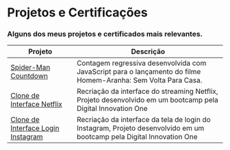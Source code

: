 # Projetos e Certificações
### Alguns dos meus projetos e certificados mais relevantes.
| Projeto |  Descrição  |
| ------------------- | ------------------- |
|  <a href="https://arthydev.github.io/Spider-Man-Countdown/" target="_blank">Spider-Man Countdown<a> |  Contagem regressiva desenvolvida com JavaScript para o lançamento do filme Homem-Aranha: Sem Volta Para Casa. |
|  <a href="https://arthydev.github.io/DIO-Netflix-Clone/" target="_blank">Clone de Interface Netflix<a>|  Recriação da interface do streaming Netflix, Projeto desenvolvido em um bootcamp pela Digital Innovation One |
|  <a href="https://github.com/arthydev/Dio-Clone-Instagram-Flame" target="_blank">Clone de Interface Login Instagram<a>|  Recriação da interface da tela de login do Instagram, Projeto desenvolvido em um bootcamp pela Digital Innovation One |


